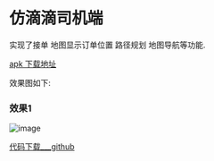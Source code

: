 # 仿滴滴司机端
实现了接单 地图显示订单位置 路径规划 地图导航等功能.


[apk 下载地址](https://github.com/jikun2008/YisingleDriver/blob/master/apk/driver.apk)


效果图如下:

### 效果1

![image](https://github.com/jikun2008/YisingleDriver/blob/master/apk/%E6%95%88%E6%9E%9C%E5%9B%BE.png?raw=true)


[代码下载___github](https://github.com/jikun2008/YisingleDriver)
